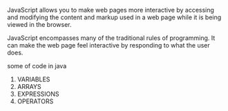 JavaScript allows you to make web pages more interactive by accessing and modifying the content and markup used in a web page while it is being viewed in the browser.


JavaScript encompasses many of the traditional rules of programming. It can make the web page feel interactive by responding to what the user does.


some of code in java 
<ol>
<li> VARIABLES</li>
<li> ARRAYS </li>
<li> EXPRESSIONS</li>
<li> OPERATORS</li>
</ol>